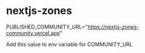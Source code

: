 # nextjs-zones

PUBLISHED_COMMUNITY_URL="https://nextjs-zones-community.vercel.app"

Add this value to env variable for COMMUNITY_URL